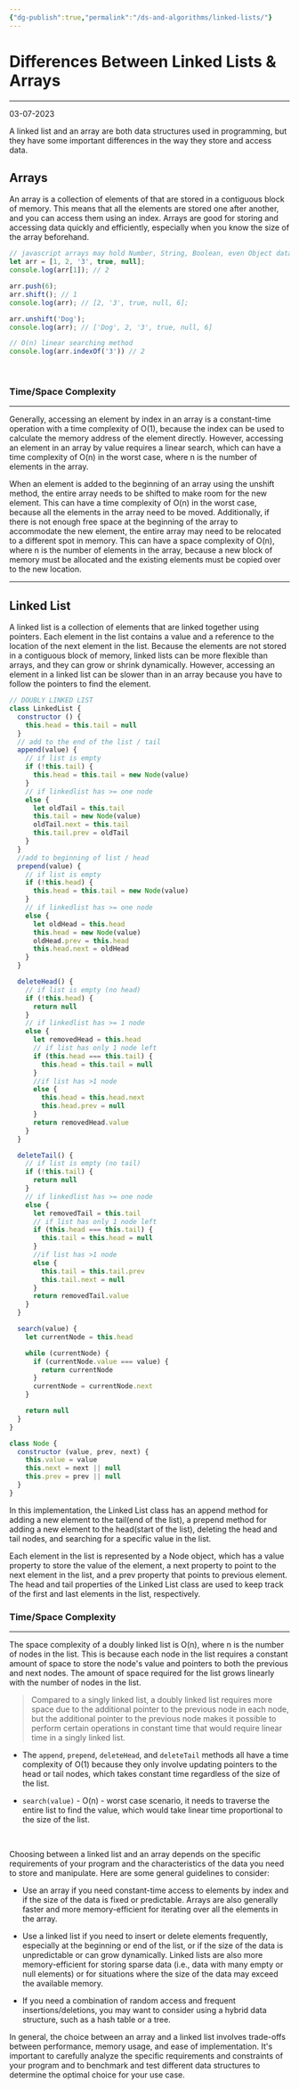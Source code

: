 ```yaml
---
{"dg-publish":true,"permalink":"/ds-and-algorithms/linked-lists/"}
---
```



# Differences Between Linked Lists & Arrays

---

03-07-2023

A linked list and an array are both data structures used in programming, but they have some important differences in the way they store and access data.

## Arrays 

An array is a collection of elements of that are stored in a contiguous block of memory. This means that all the elements are stored one after another, and you can access them using an index. Arrays are good for storing and accessing data quickly and efficiently, especially when you know the size of the array beforehand.

```javascript
// javascript arrays may hold Number, String, Boolean, even Object data types
let arr = [1, 2, '3', true, null];
console.log(arr[1]); // 2

arr.push(6); 
arr.shift(); // 1
console.log(arr); // [2, '3', true, null, 6];

arr.unshift('Dog');
console.log(arr); // ['Dog', 2, '3', true, null, 6]

// O(n) linear searching method
console.log(arr.indexOf('3')) // 2
```
<br>

### Time/Space Complexity

---

Generally, accessing an element by index in an array is a constant-time operation with a time complexity of O(1), because the index can be used to calculate the memory address of the element directly. However, accessing an element in an array by value requires a linear search, which can have a time complexity of O(n) in the worst case, where n is the number of elements in the array.

When an element is added to the beginning of an array using the unshift method, the entire array needs to be shifted to make room for the new element. This can have a time complexity of O(n) in the worst case, because all the elements in the array need to be moved. Additionally, if there is not enough free space at the beginning of the array to accommodate the new element, the entire array may need to be relocated to a different spot in memory. This can have a space complexity of O(n), where n is the number of elements in the array, because a new block of memory must be allocated and the existing elements must be copied over to the new location.

---

## Linked List

A linked list is a collection of elements that are linked together using pointers. Each element in the list contains a value and a reference to the location of the next element in the list. Because the elements are not stored in a contiguous block of memory, linked lists can be more flexible than arrays, and they can grow or shrink dynamically. However, accessing an element in a linked list can be slower than in an array because you have to follow the pointers to find the element.

```javascript
// DOUBLY LINKED LIST
class LinkedList {
  constructor () {
    this.head = this.tail = null
  }
  // add to the end of the list / tail
  append(value) {
    // if list is empty
    if (!this.tail) {
      this.head = this.tail = new Node(value)
    }
    // if linkedlist has >= one node
    else {
      let oldTail = this.tail
      this.tail = new Node(value)
      oldTail.next = this.tail
      this.tail.prev = oldTail
    }
  }
  //add to beginning of list / head
  prepend(value) {
    // if list is empty
    if (!this.head) {
      this.head = this.tail = new Node(value)
    }
    // if linkedlist has >= one node
    else {
      let oldHead = this.head
      this.head = new Node(value)
      oldHead.prev = this.head
      this.head.next = oldHead
    }
  }

  deleteHead() {
    // if list is empty (no head)
    if (!this.head) {
      return null
    }
    // if linkedlist has >= 1 node
    else {
      let removedHead = this.head
      // if list has only 1 node left
      if (this.head === this.tail) {
        this.head = this.tail = null
      }
      //if list has >1 node
      else {
        this.head = this.head.next
        this.head.prev = null
      }
      return removedHead.value
    }
  }

  deleteTail() {
    // if list is empty (no tail)
    if (!this.tail) {
      return null
    }
    // if linkedlist has >= one node
    else {
      let removedTail = this.tail
      // if list has only 1 node left
      if (this.head === this.tail) {
        this.tail = this.head = null
      }
      //if list has >1 node
      else {
        this.tail = this.tail.prev
        this.tail.next = null
      }
      return removedTail.value
    }
  }

  search(value) {
    let currentNode = this.head

    while (currentNode) {
      if (currentNode.value === value) {
        return currentNode
      }
      currentNode = currentNode.next
    }

    return null
  }
}

class Node {
  constructor (value, prev, next) {
    this.value = value
    this.next = next || null
    this.prev = prev || null
  }
}
```

In this implementation, the Linked List class has an append method for adding a new element to the tail(end of the list), a prepend method for adding a new element to the head(start of the list), deleting the head and tail nodes, and searching for a specific value in the list. 

Each element in the list is represented by a Node object, which has a value property to store the value of the element, a next property to point to the next element in the list, and a prev property that points to previous element. The head and tail properties of the Linked List class are used to keep track of the first and last elements in the list, respectively.


### Time/Space Complexity

---

The space complexity of a doubly linked list is O(n), where n is the number of nodes in the list. This is because each node in the list requires a constant amount of space to store the node's value and pointers to both the previous and next nodes. The amount of space required for the list grows linearly with the number of nodes in the list. 

>Compared to a singly linked list, a doubly linked list requires more space due to the additional pointer to the previous node in each node, but the additional pointer to the previous node makes it possible to perform certain operations in constant time that would require linear time in a singly linked list.

- The `append`, `prepend`, `deleteHead`, and `deleteTail` methods all have a time complexity of O(1) because they only involve updating pointers to the head or tail nodes, which takes constant time regardless of the size of the list.

- `search(value)` - O(n) - worst case scenario, it needs to traverse the entire list to find the value, which would take linear time proportional to the size of the list.


<br>

Choosing between a linked list and an array depends on the specific requirements of your program and the characteristics of the data you need to store and manipulate. Here are some general guidelines to consider:

-   Use an array if you need constant-time access to elements by index and if the size of the data is fixed or predictable. Arrays are also generally faster and more memory-efficient for iterating over all the elements in the array.
    
-   Use a linked list if you need to insert or delete elements frequently, especially at the beginning or end of the list, or if the size of the data is unpredictable or can grow dynamically. Linked lists are also more memory-efficient for storing sparse data (i.e., data with many empty or null elements) or for situations where the size of the data may exceed the available memory.
    
-   If you need a combination of random access and frequent insertions/deletions, you may want to consider using a hybrid data structure, such as a hash table or a tree.
    

In general, the choice between an array and a linked list involves trade-offs between performance, memory usage, and ease of implementation. It's important to carefully analyze the specific requirements and constraints of your program and to benchmark and test different data structures to determine the optimal choice for your use case.